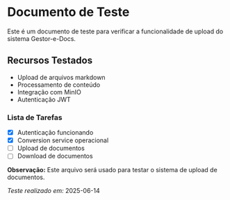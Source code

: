 # Documento de Teste

Este é um documento de teste para verificar a funcionalidade de upload do sistema Gestor-e-Docs.

## Recursos Testados

- Upload de arquivos markdown
- Processamento de conteúdo
- Integração com MinIO
- Autenticação JWT

### Lista de Tarefas

- [x] Autenticação funcionando
- [x] Conversion service operacional  
- [ ] Upload de documentos
- [ ] Download de documentos

**Observação:** Este arquivo será usado para testar o sistema de upload de documentos.

*Teste realizado em:* 2025-06-14
